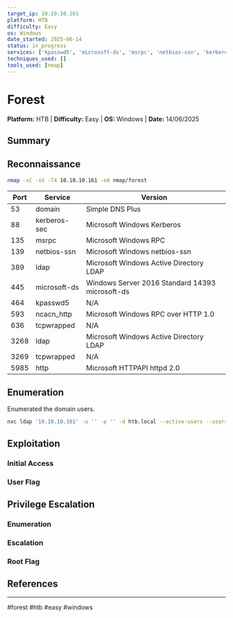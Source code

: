 ```yaml
---
target_ip: 10.10.10.161
platform: HTB
difficulty: Easy
os: Windows
date_started: 2025-06-14
status: in_progress
services: ['kpasswd5', 'microsoft-ds', 'msrpc', 'netbios-ssn', 'kerberos-sec', 'domain', 'ldap', 'ncacn_http', 'http', 'tcpwrapped']
techniques_used: []
tools_used: [nmap]
---
```


# Forest

**Platform:** HTB | **Difficulty:** Easy | **OS:** Windows | **Date:** 14/06/2025

## Summary

## Reconnaissance

```bash
nmap -sC -sV -T4 10.10.10.161 -oA nmap/forest
```

| Port | Service | Version |
|------|---------|---------|
| 53 | domain | Simple DNS Plus |
| 88 | kerberos-sec | Microsoft Windows Kerberos |
| 135 | msrpc | Microsoft Windows RPC |
| 139 | netbios-ssn | Microsoft Windows netbios-ssn |
| 389 | ldap | Microsoft Windows Active Directory LDAP |
| 445 | microsoft-ds | Windows Server 2016 Standard 14393 microsoft-ds |
| 464 | kpasswd5 | N/A |
| 593 | ncacn_http | Microsoft Windows RPC over HTTP 1.0 |
| 636 | tcpwrapped | N/A |
| 3268 | ldap | Microsoft Windows Active Directory LDAP |
| 3269 | tcpwrapped | N/A |
| 5985 | http | Microsoft HTTPAPI httpd 2.0 |

## Enumeration

Enumerated the domain users.
```bash
nxc ldap '10.10.10.161' -u '' -p '' -d htb.local --active-users --users-export files/users.txt
```



## Exploitation

### Initial Access

### User Flag

## Privilege Escalation

### Enumeration

### Escalation

### Root Flag

## References

---
#forest #htb #easy #windows